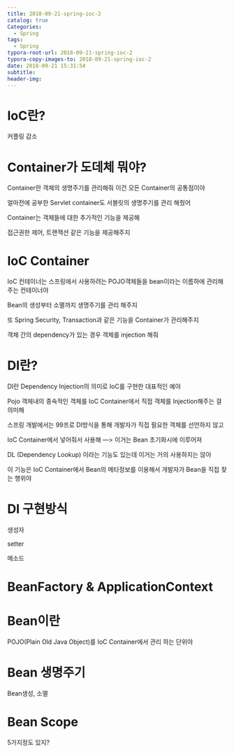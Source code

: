 ```yaml
---
title: 2018-09-21-spring-ioc-2
catalog: true
Categories:
  - Spring
tags:
  - Spring
typora-root-url: 2018-09-21-spring-ioc-2
typora-copy-images-to: 2018-09-21-spring-ioc-2
date: 2018-09-21 15:31:54
subtitle:
header-img:
---
```


# IoC란?

커플링 감소



# Container가 도데체 뭐야?

Container란 객체의 생명주기를 관리해줘 이건 모든 Container의 공통점이야

얼마전에 공부한 Servlet container도 서블릿의 생명주기를 관리 해줬어

Container는 객체들에 대한 추가적인 기능을 제공해

접근권한 제어, 트랜잭션 같은 기능을 제공해주지



# IoC Container

IoC 컨테이너는 스프링에서 사용하려는 POJO객체들을 bean이라는 이름하에 관리해주는 컨테이너야

Bean의 생성부터 소멸까지 생명주기를 관리 해주지

또 Spring Security, Transaction과 같은 기능을 Container가 관리해주지

객체 간의 dependency가 있는 경우 객체를 injection 해줘



# DI란?

DI란 Dependency Injection의 의미로 IoC를 구현한 대표적인 예야

Pojo 객체내의 종속적인 객체를 IoC Container에서 직접 객체를 Injection해주는 걸 의미해

스프링 개발에서는 99프로 DI방식을 통해 개발자가 직접 필요한 객체를 선언하지 않고 

IoC Container에서 넣어줘서 사용해 —> 이거는 Bean 초기화시에 이루어져

DL (Dependency Lookup) 이라는 기능도 있는데 이거는 거의 사용하지는 않아

이 기능은 IoC Container에서 Bean의 메타정보를 이용해서 개발자가 Bean을 직접 찾는 행위야



# DI 구현방식

생성자

setter

메소드



# BeanFactory & ApplicationContext



# Bean이란

POJO(Plain Old Java Object)를 IoC Container에서 관리 하는 단위야





# Bean 생명주기

Bean생성, 소멸



# Bean Scope

5가지정도 있지?